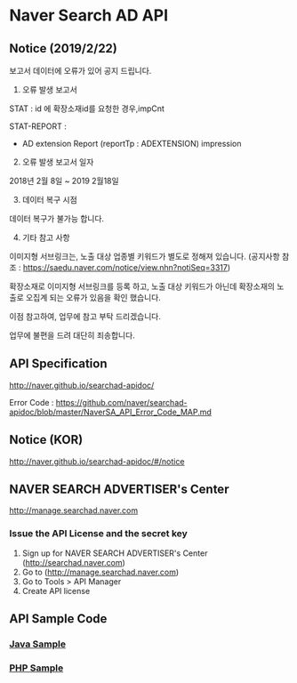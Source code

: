 # Naver Search AD API

## Notice (2019/2/22)
보고서 데이터에 오류가 있어 공지 드립니다.

1. 오류 발생 보고서

STAT : id 에 확장소재id를 요청한 경우,impCnt 

STAT-REPORT :

- AD extension Report (reportTp : ADEXTENSION) impression


2. 오류 발생 보고서 일자 

2018년 2월 8일  ~ 2019 2월18일 

3. 데이터 복구 시점 

데이터 복구가 불가능 합니다. 

4. 기타 참고 사항 

이미지형 서브링크는, 노출 대상 업종별 키워드가 별도로 정해져 있습니다.
(공지사항 참조 :
https://saedu.naver.com/notice/view.nhn?notiSeq=3317)

확장소재로 이미지형 서브링크를 등록 하고, 노출 대상 키워드가 아닌데
확장소재의 노출로 오집계 되는 오류가 있음을 확인 했습니다. 

이점 참고하여, 업무에 참고 부탁 드리겠습니다. 

 
업무에 불편을 드려 대단히 죄송합니다. 


## API Specification
http://naver.github.io/searchad-apidoc/

Error Code : https://github.com/naver/searchad-apidoc/blob/master/NaverSA_API_Error_Code_MAP.md

## Notice (KOR)
http://naver.github.io/searchad-apidoc/#/notice

## NAVER SEARCH ADVERTISER's Center
http://manage.searchad.naver.com

### Issue the API License and the secret key

1. Sign up for NAVER SEARCH ADVERTISER's Center (http://searchad.naver.com)
2. Go to (http://manage.searchad.naver.com)
3. Go to Tools > API Manager
4. Create API license


## API Sample Code

### [Java Sample](java-sample)
### [PHP Sample](php-sample)
